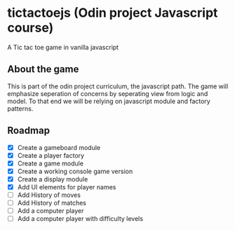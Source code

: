 # tictactoejs (Odin project Javascript course)

A Tic tac toe game in vanilla javascript

## About the game

This is part of the odin project curriculum, the javascript path.
The game will emphasize seperation of concerns by seperating view
from logic and model.
To that end we will be relying on javascript module and factory patterns.

## Roadmap

- [x] Create a gameboard module
- [x] Create a player factory
- [x] Create a game module
- [x] Create a working console game version
- [x] Create a display module
- [x] Add UI elements for player names
- [ ] Add History of moves
- [ ] Add History of matches
- [ ] Add a computer player
- [ ] Add a computer player with difficulty levels
